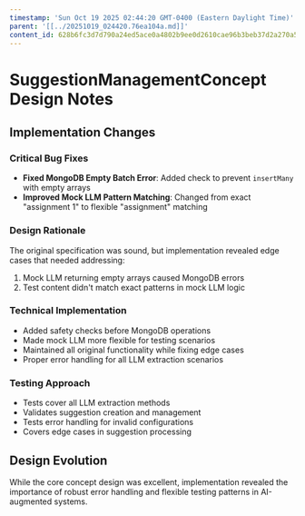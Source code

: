 ```yaml
---
timestamp: 'Sun Oct 19 2025 02:44:20 GMT-0400 (Eastern Daylight Time)'
parent: '[[../20251019_024420.76ea104a.md]]'
content_id: 628b6fc3d7d790a24ed5ace0a4802b9ee0d2610cae96b3beb37d2a270a53d03b
---
```


# SuggestionManagementConcept Design Notes

## Implementation Changes

### Critical Bug Fixes

* **Fixed MongoDB Empty Batch Error**: Added check to prevent `insertMany` with empty arrays
* **Improved Mock LLM Pattern Matching**: Changed from exact "assignment 1" to flexible "assignment" matching

### Design Rationale

The original specification was sound, but implementation revealed edge cases that needed addressing:

1. Mock LLM returning empty arrays caused MongoDB errors
2. Test content didn't match exact patterns in mock LLM logic

### Technical Implementation

* Added safety checks before MongoDB operations
* Made mock LLM more flexible for testing scenarios
* Maintained all original functionality while fixing edge cases
* Proper error handling for all LLM extraction scenarios

### Testing Approach

* Tests cover all LLM extraction methods
* Validates suggestion creation and management
* Tests error handling for invalid configurations
* Covers edge cases in suggestion processing

## Design Evolution

While the core concept design was excellent, implementation revealed the importance of robust error handling and flexible testing patterns in AI-augmented systems.
